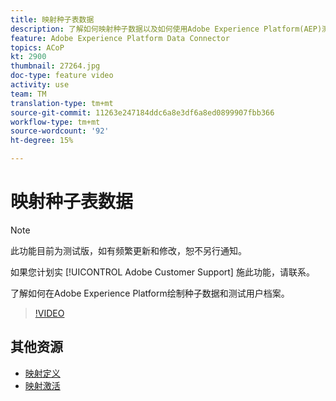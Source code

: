 ```yaml
---
title: 映射种子表数据
description: 了解如何映射种子数据以及如何使用Adobe Experience Platform(AEP)测试用户档案
feature: Adobe Experience Platform Data Connector
topics: ACoP
kt: 2900
thumbnail: 27264.jpg
doc-type: feature video
activity: use
team: TM
translation-type: tm+mt
source-git-commit: 11263e247184ddc6a8e3df6a8ed0899907fbb366
workflow-type: tm+mt
source-wordcount: '92'
ht-degree: 15%

---
```



# 映射种子表数据

>[!NOTE]
>
>此功能目前为测试版，如有频繁更新和修改，恕不另行通知。
>
>如果您计划实 [!UICONTROL Adobe Customer Support] 施此功能，请联系。

了解如何在Adobe Experience Platform绘制种子数据和测试用户档案。

>[!VIDEO](https://video.tv.adobe.com/v/27264?quality=12)

## 其他资源

* [映射定义](https://docs.adobe.com/content/help/en/campaign-standard/using/administrating/mapping-campaign-and-aep-data/aep-mapping-definition.html)
* [映射激活](https://docs.adobe.com/content/help/en/campaign-standard/using/administrating/mapping-campaign-and-aep-data/aep-mapping-activation.html)

